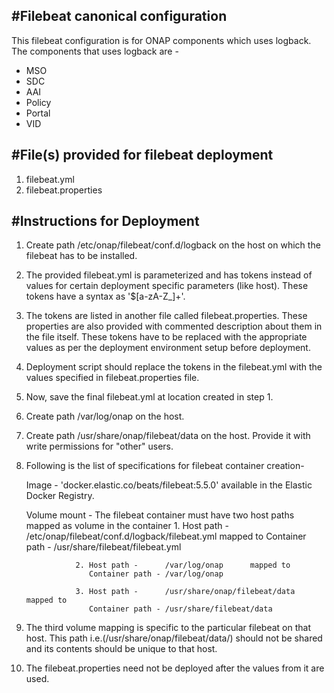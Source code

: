 #Filebeat canonical configuration
----------------------------------
This filebeat configuration is for ONAP components which uses logback. The components that uses logback are -
- MSO
- SDC
- AAI
- Policy
- Portal
- VID

#File(s) provided for filebeat deployment
-----------------------------------------
1. filebeat.yml
2. filebeat.properties

#Instructions for Deployment
----------------------------
1. Create path /etc/onap/filebeat/conf.d/logback on the host on which the filebeat has to be installed.
2. The provided filebeat.yml is parameterized and has tokens instead of values for certain deployment specific parameters (like host). These tokens have a syntax as '$[a-zA-Z_]+'. 
3. The tokens are listed in another file called filebeat.properties. These properties are also provided with commented description about them in the file itself. These tokens have to be replaced with the appropriate values as per the deployment environment setup before deployment. 
4. Deployment script should replace the tokens in the filebeat.yml with the values specified in filebeat.properties file.
5. Now, save the final filebeat.yml at location created in step 1.
6. Create path /var/log/onap on the host.
7. Create path /usr/share/onap/filebeat/data on the host. Provide it with write permissions for "other" users.
8. Following is the list of specifications for filebeat container creation-

   Image        - 'docker.elastic.co/beats/filebeat:5.5.0' available in the Elastic Docker Registry.

   Volume mount - The filebeat container must have two host paths mapped as volume in the container
                  1. Host path -      /etc/onap/filebeat/conf.d/logback/filebeat.yml   mapped to
                     Container path - /usr/share/filebeat/filebeat.yml

                  2. Host path -      /var/log/onap      mapped to
                     Container path - /var/log/onap

                  3. Host path -      /usr/share/onap/filebeat/data      mapped to
                     Container path - /usr/share/filebeat/data

9. The third volume mapping is specific to the particular filebeat on that host. This path i.e.(/usr/share/onap/filebeat/data/) should not be shared and its contents should be unique to that host.
10. The filebeat.properties need not be deployed after the values from it are used.